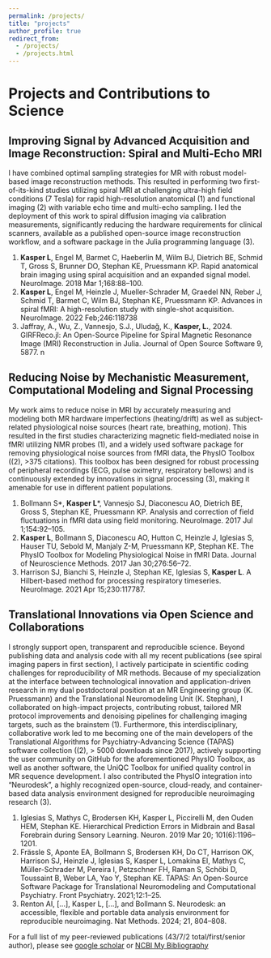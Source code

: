 ```yaml
---
permalink: /projects/
title: "projects"
author_profile: true
redirect_from: 
  - /projects/
  - /projects.html
---
```

# Projects and Contributions to Science

## Improving Signal by Advanced Acquisition and Image Reconstruction: Spiral and Multi-Echo MRI

I have combined optimal sampling strategies for MR with robust model-based image reconstruction methods. This resulted in performing two first-of-its-kind studies utilizing spiral MRI at challenging ultra-high field conditions (7 Tesla) for rapid high-resolution anatomical (1) and functional imaging (2) with variable echo time and multi-echo sampling. I led the deployment of this work to spiral diffusion imaging via calibration measurements, significantly reducing the hardware requirements for clinical scanners, available as a published open-source image reconstruction workflow, and a software package in the Julia programming language (3).

1.	**Kasper L**, Engel M, Barmet C, Haeberlin M, Wilm BJ, Dietrich BE, Schmid T, Gross S, Brunner DO, Stephan KE, Pruessmann KP. Rapid anatomical brain imaging using spiral acquisition and an expanded signal model. NeuroImage. 2018 Mar 1;168:88–100. 
2.	**Kasper L**, Engel M, Heinzle J, Mueller-Schrader M, Graedel NN, Reber J, Schmid T, Barmet C, Wilm BJ, Stephan KE, Pruessmann KP. Advances in spiral fMRI: A high-resolution study with single-shot acquisition. NeuroImage. 2022 Feb;246:118738
3.	Jaffray, A., Wu, Z., Vannesjo, S.J., Uludağ, K., **Kasper, L.**, 2024. GIRFReco.jl: An Open-Source Pipeline for Spiral Magnetic Resonance Image (MRI) Reconstruction in Julia. Journal of Open Source Software 9, 5877.
n
## Reducing Noise by Mechanistic Measurement, Computational Modeling and Signal Processing
My work aims to reduce noise in MRI by accurately measuring and modeling both MR hardware imperfections (heating/drift) as well as subject-related physiological noise sources (heart rate, breathing, motion). This resulted in the first studies characterizing magnetic field-mediated noise in fMRI utilizing NMR probes (1), and a widely used software package for removing physiological noise sources from fMRI data, the PhysIO Toolbox ((2), >375 citations). This toolbox has been designed for robust processing of peripheral recordings (ECG, pulse oximetry, respiratory bellows) and is continuously extended by innovations in signal processing (3), making it amenable for use in different patient populations.

1. Bollmann S*, **Kasper L***, Vannesjo SJ, Diaconescu AO, Dietrich BE, Gross S, Stephan KE, Pruessmann KP. Analysis and correction of field fluctuations in fMRI data using field monitoring. NeuroImage. 2017 Jul 1;154:92–105.
2. **Kasper L**, Bollmann S, Diaconescu AO, Hutton C, Heinzle J, Iglesias S, Hauser TU, Sebold M, Manjaly Z-M, Pruessmann KP, Stephan KE. The PhysIO Toolbox for Modeling Physiological Noise in fMRI Data. Journal of Neuroscience Methods. 2017 Jan 30;276:56–72.
3. Harrison SJ, Bianchi S, Heinzle J, Stephan KE, Iglesias S, **Kasper L**. A Hilbert-based method for processing respiratory timeseries. NeuroImage. 2021 Apr 15;230:117787.

## Translational Innovations via Open Science and Collaborations
I strongly support open, transparent and reproducible science. Beyond publishing data and analysis code with all my recent publications (see spiral imaging papers in first section), I actively participate in scientific coding challenges for reproducibility of MR methods. Because of my specialization at the interface between technological innovation and application-driven research in my dual postdoctoral position at an MR Engineering group (K. Pruessmann) and the Translational Neuromodeling Unit (K. Stephan), I collaborated on high-impact projects, contributing robust, tailored MR protocol improvements and denoising pipelines for challenging imaging targets, such as the brainstem (1). Furthermore, this interdisciplinary, collaborative work led to me becoming one of the main developers of the Translational Algorithms for Psychiatry-Advancing Science (TAPAS) software collection ((2), > 5000 downloads since 2017), actively supporting the user community on GitHub for the aforementioned PhysIO Toolbox, as well as another software, the UniQC Toolbox for unified quality control in MR sequence development. I also contributed the PhysIO integration into “Neurodesk”, a highly recognized open-source, cloud-ready, and container-based data analysis environment designed for reproducible neuroimaging research (3).
 
1.	Iglesias S, Mathys C, Brodersen KH, Kasper L, Piccirelli M, den Ouden HEM, Stephan KE. Hierarchical Prediction Errors in Midbrain and Basal Forebrain during Sensory Learning. Neuron. 2019 Mar 20; 101(6):1196–1201. 
2.	Frässle S, Aponte EA, Bollmann S, Brodersen KH, Do CT, Harrison OK, Harrison SJ, Heinzle J, Iglesias S, Kasper L, Lomakina EI, Mathys C, Müller-Schrader M, Pereira I, Petzschner FH, Raman S, Schöbi D, Toussaint B, Weber LA, Yao Y, Stephan KE. TAPAS: An Open-Source Software Package for Translational Neuromodeling and Computational Psychiatry. Front Psychiatry. 2021;12:1–25. 
3.	Renton AI, [...], Kasper L, [...], and Bollmann S. Neurodesk: an accessible, flexible and portable data analysis environment for reproducible neuroimaging. Nat Methods. 2024; 21, 804–808.

For a full list of my peer-reviewed publications (43/7/2 total/first/senior author), please see [google scholar]() or [NCBI My Bibliography](https://www.ncbi.nlm.nih.gov/myncbi/lars.kasper.1/bibliography/public/)
